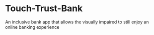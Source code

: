 # Touch-Trust-Bank
An inclusive bank app that allows the visually impaired to still enjoy an online banking experience
